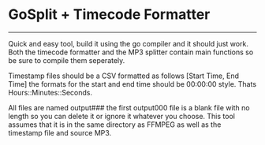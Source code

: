 # GoSplit + Timecode Formatter
---
Quick and easy tool, build it using the go compiler and it should just work. Both the timecode formatter and the MP3 splitter contain main functions so be sure to compile them seperately.

Timestamp files should be a CSV formatted as follows [Start Time, End Time] the formats for the start and end time should be 00:00:00 style. Thats Hours::Minutes::Seconds.

All files are named output### the first output000 file is a blank file with no length so you can delete it or ignore it whatever you choose. This tool assumes that it is in the same directory as FFMPEG as well as the timestamp file and source MP3.

